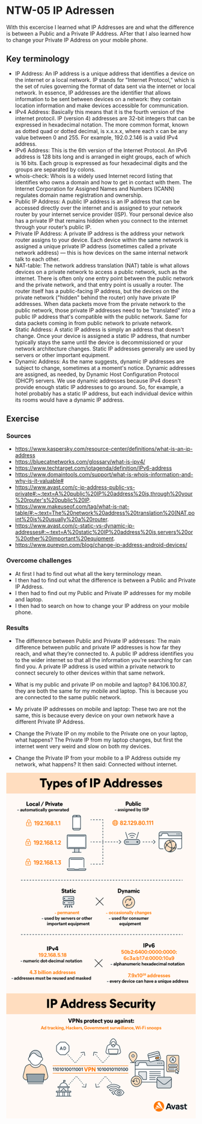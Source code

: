 # NTW-05 IP Adressen
With this excercise I learned what IP Addresses are and what the difference is between a Public and a Private IP Address. AFter that I also learned how to change your Private IP Address on your mobile phone.

## Key terminology
- IP Address: An IP address is a unique address that identifies a device on the internet or a local network. IP stands for "Internet Protocol," which is the set of rules governing the format of data sent via the internet or local network. In essence, IP addresses are the identifier that allows information to be sent between devices on a network: they contain location information and make devices accessible for communication. 
- IPv4 Address: Basically this means that it is the fourth version of the internet protocil. IP (version 4) addresses are 32-bit integers that can be expressed in hexadecimal notation. The more common format, known as dotted quad or dotted decimal, is x.x.x.x, where each x can be any value between 0 and 255. For example, 192.0.2.146 is a valid IPv4 address.  
- IPv6 Address: This is the 6th version of the Internet Protocol. An IPv6 address is 128 bits long and is arranged in eight groups, each of which is 16 bits. Each group is expressed as four hexadecimal digits and the groups are separated by colons. 
- whois-check: Whois is a widely used Internet record listing that identifies who owns a domain and how to get in contact with them. The Internet Corporation for Assigned Names and Numbers (ICANN) regulates domain name registration and ownership. 
- Public IP Address: A public IP address is an IP address that can be accessed directly over the internet and is assigned to your network router by your internet service provider (ISP). Your personal device also has a private IP that remains hidden when you connect to the internet through your router’s public IP.
- Private IP Address: A private IP address is the address your network router assigns to your device. Each device within the same network is assigned a unique private IP address (sometimes called a private network address) — this is how devices on the same internal network talk to each other. 
- NAT-table: The network address translation (NAT) table is what allows devices on a private network to access a public network, such as the internet.
There is often only one entry point between the public network and the private network, and that entry point is usually a router. The router itself has a public-facing IP address, but the devices on the private network ("hidden" behind the router) only have private IP addresses.
When data packets move from the private network to the public network, those private IP addresses need to be "translated" into a public IP address that's compatible with the public network. Same for data packets coming in from public network to private network. 
- Static Address: A static IP address is simply an address that doesn't change. Once your device is assigned a static IP address, that number typically stays the same until the device is decommissioned or your network architecture changes. Static IP addresses generally are used by servers or other important equipment.  
- Dynamic Address: As the name suggests, dynamic IP addresses are subject to change, sometimes at a moment's notice. Dynamic addresses are assigned, as needed, by Dynamic Host Configuration Protocol (DHCP) servers. We use dynamic addresses because IPv4 doesn't provide enough static IP addresses to go around. So, for example, a hotel probably has a static IP address, but each individual device within its rooms would have a dynamic IP address.  

## Exercise
### Sources
- https://www.kaspersky.com/resource-center/definitions/what-is-an-ip-address 
- https://bluecatnetworks.com/glossary/what-is-ipv4/ 
- https://www.techtarget.com/iotagenda/definition/IPv6-address 
- https://www.domaintools.com/support/what-is-whois-information-and-why-is-it-valuable# 
- https://www.avast.com/c-ip-address-public-vs-private#:~:text=A%20public%20IP%20address%20is,through%20your%20router's%20public%20IP. 
- https://www.makeuseof.com/tag/what-is-nat-table/#:~:text=The%20network%20address%20translation%20(NAT,point%20is%20usually%20a%20router. 
- https://www.avast.com/c-static-vs-dynamic-ip-addresses#:~:text=A%20static%20IP%20address%20is,servers%20or%20other%20important%20equipment. 
- https://www.purevpn.com/blog/change-ip-address-android-devices/ 

### Overcome challenges
- At first I had to find out what all the kery terminology mean.
- I then had to find out what the difference is between a Public and Private IP Address.
- I then had to find out my Public and Private IP addresses for my mobile and laptop.
- I then had to search on how to change your IP address on your mobile phone.

### Results
- The difference between Public and Private IP addresses: The main difference between public and private IP addresses is how far they reach, and what they’re connected to. A public IP address identifies you to the wider internet so that all the information you’re searching for can find you. A private IP address is used within a private network to connect securely to other devices within that same network. 

- What is my public and private IP on mobile and laptop? 84.106.100.87, they are both the same for my mobile and laptop. This is because you are connected to the same public network. 

- My private IP addresses on mobile and laptop: These two are not the same, this is because every device on your own network have a different Private IP Address. 

- Change the Private IP on my mobile to the Private one on your laptop, what happens?
The Private IP from my laptop changes, but first the internet went very weird and slow on both my devices.

- Change the Private IP from your mobile to a IP Address outside my network, what happens?
It then said: Connected without internet.

![NTW-05](../00_includes/NTW05-1.png)


 